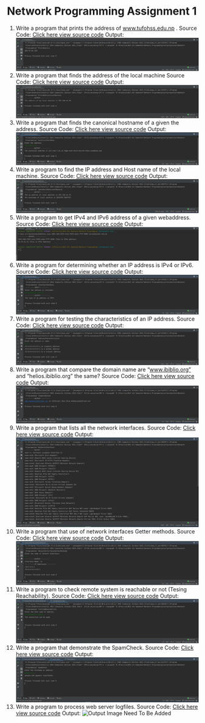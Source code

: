 # Network Programming Assignment 1

1. Write a program that prints the address of www.tufohss.edu.np .
   Source Code: [Click here view source code](https://github.com/surajpheudin-github/network-programming-assignment/blob/assignment-one/src/PrintAddress.java)
   Output:
   ![Output Image](https://github.com/surajpheudin-github/network-programming-assignment/blob/assignment-one/output/PrintAddress.PNG?raw=true "Output")
2. Write a program that finds the address of the local machine
   Source Code: [Click here view source code](https://github.com/surajpheudin-github/network-programming-assignment/blob/assignment-one/src/PrintAddressLocalMachine.java)
   Output:
   ![Output Image](https://github.com/surajpheudin-github/network-programming-assignment/blob/assignment-one/output/PrintAddressLocalMachine.PNG?raw=true "Output")
3. Write a program that finds the canonical hostname of a given the address.
   Source Code: [Click here view source code](https://github.com/surajpheudin-github/network-programming-assignment/blob/assignment-one/src/CanonicalHostName.java)
   Output:
   ![Output Image](https://github.com/surajpheudin-github/network-programming-assignment/blob/assignment-one/output/CanonicalHostName.PNG?raw=true "Output")
4. Write a program to find the IP address and Host name of the local machine.
   Source Code: [Click here view source code](https://github.com/surajpheudin-github/network-programming-assignment/blob/assignment-one/src/IpAndHostNameLocalMachine.java)
   Output:
   ![Output Image](https://github.com/surajpheudin-github/network-programming-assignment/blob/assignment-one/output/IpAndHostNameLocalMachine.PNG?raw=true "Output")
5. Write a program to get IPv4 and IPv6 address of a given webaddress.
   Source Code: [Click here view source code](https://github.com/surajpheudin-github/network-programming-assignment/blob/assignment-one/src/CheckIpv4AndIpv6.java)
   Output:
   ![Output Image](https://github.com/surajpheudin-github/network-programming-assignment/blob/assignment-one/output/Ipv4AndIpv6Address.PNG?raw=true "Output")
6. Write a program for determining whether an IP address is IPv4 or IPv6.
   Source Code: [Click here view source code](https://github.com/surajpheudin-github/network-programming-assignment/blob/assignment-one/src/CheckIpv4AndIpv6.java)
   Output:
   ![Output Image](https://github.com/surajpheudin-github/network-programming-assignment/blob/assignment-one/output/CheckIpv4AndIpv6.PNG?raw=true "Output")
7. Write a program for testing the characteristics of an IP address.
   Source Code: [Click here view source code](https://github.com/surajpheudin-github/network-programming-assignment/blob/assignment-one/src/AddressCharacteristics.java)
   Output:
   ![Output Image](https://github.com/surajpheudin-github/network-programming-assignment/blob/assignment-one/output/AddressCharacteristics.PNG?raw=true "Output")
8. Write a program that compare the domain name are “www.ibiblio.org” and “helios.ibiblio.org” the same?
   Source Code: [Click here view source code](https://github.com/surajpheudin-github/network-programming-assignment/blob/assignment-one/src/CompareDomain.java)
   Output:
   ![Output Image](https://github.com/surajpheudin-github/network-programming-assignment/blob/assignment-one/output/CompareDomain.PNG?raw=true "Output")
9. Write a program that lists all the network interfaces.
   Source Code: [Click here view source code](https://github.com/surajpheudin-github/network-programming-assignment/blob/assignment-one/src/NetworkInterfaces.java)
   Output:
   ![Output Image](https://github.com/surajpheudin-github/network-programming-assignment/blob/assignment-one/output/NetworkInterfaces.PNG?raw=true "Output")
10. Write a program that use of network interfaces Getter methods.
    Source Code: [Click here view source code](https://github.com/surajpheudin-github/network-programming-assignment/blob/assignment-one/src/NetworkInterfacesGetterMethods.java)
    Output:
    ![Output Image](https://github.com/surajpheudin-github/network-programming-assignment/blob/assignment-one/output/NetworkInterfacesGetterMethods.PNG?raw=true "Output")
11. Write a program to check remote system is reachable or not (Tesing Reachability).
    Source Code: [Click here view source code](https://github.com/surajpheudin-github/network-programming-assignment/blob/assignment-one/src/TestingReachability.java)
    Output:
    ![Output Image](https://github.com/surajpheudin-github/network-programming-assignment/blob/assignment-one/output/TestingReachability.PNG?raw=true "Output")
12. Write a program that demonstrate the SpamCheck.
    Source Code: [Click here view source code](https://github.com/surajpheudin-github/network-programming-assignment/blob/assignment-one/src/SpamCheck.java)
    Output:
    ![Output Image](https://github.com/surajpheudin-github/network-programming-assignment/blob/assignment-one/output/SpamCheck.PNG?raw=true "Output")
13. Write a program to process web server logfiles.
    Source Code: [Click here view source code](https://github.com/surajpheudin-github/network-programming-assignment/blob/assignment-one/src/WebServerLogfiles.java)
    Output:
    ![Output Image Need To Be Added](link "Output")
